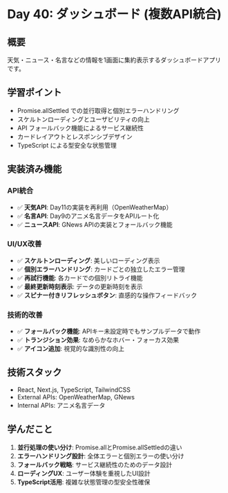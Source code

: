 # Day 40: ダッシュボード (複数API統合)

## 概要
天気・ニュース・名言などの情報を1画面に集約表示するダッシュボードアプリです。

## 学習ポイント
- Promise.allSettled での並行取得と個別エラーハンドリング
- スケルトンローディングとユーザビリティの向上
- API フォールバック機能によるサービス継続性
- カードレイアウトとレスポンシブデザイン
- TypeScript による型安全な状態管理

## 実装済み機能
### API統合
- ✅ **天気API**: Day11の実装を再利用（OpenWeatherMap）
- ✅ **名言API**: Day9のアニメ名言データをAPIルート化
- ✅ **ニュースAPI**: GNews APIの実装とフォールバック機能

### UI/UX改善
- ✅ **スケルトンローディング**: 美しいローディング表示
- ✅ **個別エラーハンドリング**: カードごとの独立したエラー管理
- ✅ **再試行機能**: 各カードでの個別リトライ機能
- ✅ **最終更新時刻表示**: データの更新時刻を表示
- ✅ **スピナー付きリフレッシュボタン**: 直感的な操作フィードバック

### 技術的改善
- ✅ **フォールバック機能**: APIキー未設定時でもサンプルデータで動作
- ✅ **トランジション効果**: なめらかなホバー・フォーカス効果
- ✅ **アイコン追加**: 視覚的な識別性の向上

## 技術スタック
- React, Next.js, TypeScript, TailwindCSS
- External APIs: OpenWeatherMap, GNews
- Internal APIs: アニメ名言データ

## 学んだこと
1. **並行処理の使い分け**: Promise.allとPromise.allSettledの違い
2. **エラーハンドリング設計**: 全体エラーと個別エラーの使い分け
3. **フォールバック戦略**: サービス継続性のためのデータ設計
4. **ローディングUX**: ユーザー体験を重視したUI設計
5. **TypeScript活用**: 複雑な状態管理の型安全性確保

